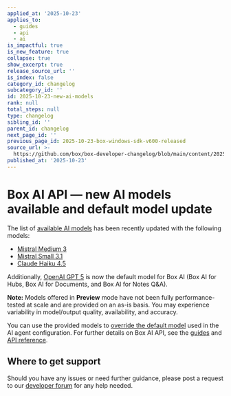 ```yaml
---
applied_at: '2025-10-23'
applies_to:
  - guides
  - api
  - ai
is_impactful: true
is_new_feature: true
collapse: true
show_excerpt: true
release_source_url: ''
is_index: false
category_id: changelog
subcategory_id: ''
id: 2025-10-23-new-ai-models
rank: null
total_steps: null
type: changelog
sibling_id: ''
parent_id: changelog
next_page_id: ''
previous_page_id: 2025-10-23-box-windows-sdk-v600-released
source_url: >-
  https://github.com/box/box-developer-changelog/blob/main/content/2025/10-23-new-ai-models.md
published_at: '2025-10-23'
---
```

# Box AI API — new AI models available and default model update

The list of [available AI models][supported-models] has been recently updated with the following models:

* [Mistral Medium 3][mistral-medium]
* [Mistral Small 3.1][mistral-small]
* [Claude Haiku 4.5][claude-haiku]

Additionally, [OpenAI GPT 5][gpt-5] is now the default model for Box AI (Box AI for Hubs, Box AI for Documents, and Box AI for Notes Q&A).

<!-- more -->

**Note:** Models offered in **Preview** mode have not been fully performance-tested at scale and are provided on an as-is basis. You may experience variability in model/output quality, availability, and accuracy.

You can use the provided models to [override the default model][override] used in the AI agent configuration.
For further details on Box AI API, see the [guides][ai-guides] and [API reference][api].

## Where to get support

Should you have any issues or need further guidance, please post a request to our [developer forum][forum] for any help needed.

[supported-models]: https://developer.box.com/guides/box-ai/supported-models/
[override]: https://developer.box.com/guides/box-ai/ai-agents/ai-agent-overrides/
[ai-guides]: https://developer.box.com/guides/box-ai
[api]: https://developer.box.com/reference/post-ai-ask/
[forum]: https://forum.box.com/
[mistral-medium]: https://developer.box.com/guides/box-ai/ai-models/ibm-mistral-medium-3-model-card/
[mistral-small]: https://developer.box.com/guides/box-ai/ai-models/ibm-mistral-small-3-1-model-card/
[claude-haiku]: https://developer.box.com/guides/box-ai/ai-models/aws-claude-4-5-haiku-model-card/
[gpt-5]: https://developer.box.com/guides/box-ai/ai-models/openai-gpt-5-model-card/